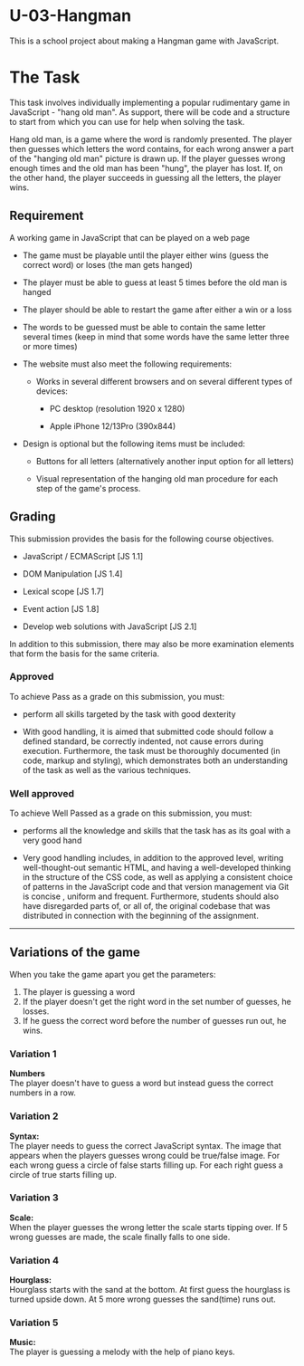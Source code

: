 # U-03-Hangman

This is a school project about making a Hangman game with JavaScript.

# The Task

This task involves individually implementing a popular rudimentary game in JavaScript - "hang old man". As support, there will be code and a structure to start from which you can use for help when solving the task.

Hang old man, is a game where the word is randomly presented. The player then guesses which letters the word contains, for each wrong answer a part of the "hanging old man" picture is drawn up. If the player guesses wrong enough times and the old man has been "hung", the player has lost. If, on the other hand, the player succeeds in guessing all the letters, the player wins.

## Requirement

A working game in JavaScript that can be played on a web page

- The game must be playable until the player either wins (guess the correct word) or loses (the man gets hanged)

- The player must be able to guess at least 5 times before the old man is hanged

- The player should be able to restart the game after either a win or a loss

- The words to be guessed must be able to contain the same letter several times (keep in mind that some words have the same letter three or more times)

- The website must also meet the following requirements:

  - Works in several different browsers and on several different types of devices:

    - PC desktop (resolution 1920 x 1280)

    - Apple iPhone 12/13Pro (390x844)

- Design is optional but the following items must be included:

  - Buttons for all letters (alternatively another input option for all letters)

  - Visual representation of the hanging old man procedure for each step of the game's process.

## Grading

This submission provides the basis for the following course objectives.

- JavaScript / ECMAScript [JS 1.1]

- DOM Manipulation [JS 1.4]

- Lexical scope [JS 1.7]

- Event action [JS 1.8]

- Develop web solutions with JavaScript [JS 2.1]

In addition to this submission, there may also be more examination elements that form the basis for the same criteria.

### Approved

To achieve Pass as a grade on this submission, you must:

- perform all skills targeted by the task with good dexterity

- With good handling, it is aimed that submitted code should follow a defined standard, be correctly indented, not cause errors during execution. Furthermore, the task must be thoroughly documented (in code, markup and styling), which demonstrates both an understanding of the task as well as the various techniques.

### Well approved

To achieve Well Passed as a grade on this submission, you must:

- performs all the knowledge and skills that the task has as its goal with a very good hand

- Very good handling includes, in addition to the approved level, writing well-thought-out semantic HTML, and having a well-developed thinking in the structure of the CSS code, as well as applying a consistent choice of patterns in the JavaScript code and that version management via Git is concise , uniform and frequent. Furthermore, students should also have disregarded parts of, or all of, the original codebase that was distributed in connection with the beginning of the assignment.

---

## Variations of the game

When you take the game apart you get the parameters:

1. The player is guessing a word
2. If the player doesn't get the right word in the set number of guesses, he losses.
3. If he guess the correct word before the number of guesses run out, he wins.

### Variation 1

**Numbers** <br>
The player doesn't have to guess a word but instead guess the correct numbers in a row.

### Variation 2

**Syntax:** <br>
The player needs to guess the correct JavaScript syntax. The image that appears when the players guesses wrong could be true/false image. For each wrong guess a circle of false starts filling up. For each right guess a circle of true starts filling up.

### Variation 3

**Scale:** <br>
When the player guesses the wrong letter the scale starts tipping over. If 5 wrong guesses are made, the scale finally falls to one side.

### Variation 4

**Hourglass:** <br>
Hourglass starts with the sand at the bottom. At first guess the hourglass is turned upside down. At 5 more wrong guesses the sand(time) runs out.

### Variation 5

**Music:** <br>
The player is guessing a melody with the help of piano keys.
